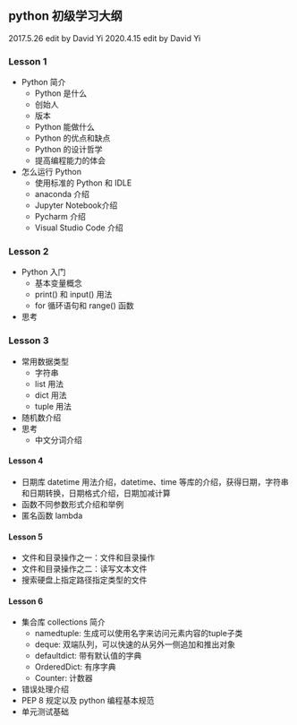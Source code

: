 ## python 初级学习大纲

2017.5.26 edit by David Yi
2020.4.15 edit by David Yi

### Lesson 1
* Python 简介
    * Python 是什么
    * 创始人
    * 版本
    * Python 能做什么
    * Python 的优点和缺点
    * Python 的设计哲学
    * 提高编程能力的体会
* 怎么运行 Python
    * 使用标准的 Python 和 IDLE
    * anaconda 介绍
    * Jupyter Notebook介绍
    * Pycharm 介绍
    * Visual Studio Code 介绍

### Lesson 2 
* Python 入门 
    * 基本变量概念
    * print() 和 input() 用法
    * for 循环语句和 range() 函数
* 思考

### Lesson 3
* 常用数据类型 
    * 字符串
    * list 用法
    * dict 用法
    * tuple 用法
* 随机数介绍
* 思考
    * 中文分词介绍

#### Lesson 4
* 日期库 datetime 用法介绍，datetime、time 等库的介绍，获得日期，字符串和日期转换，日期格式介绍，日期加减计算
* 函数不同参数形式介绍和举例 
* 匿名函数 lambda

#### Lesson 5
* 文件和目录操作之一：文件和目录操作
* 文件和目录操作之二：读写文本文件
* 搜索硬盘上指定路径指定类型的文件

#### Lesson 6
* 集合库 collections 简介
    * namedtuple: 生成可以使用名字来访问元素内容的tuple子类
    * deque: 双端队列，可以快速的从另外一侧追加和推出对象
    * defaultdict: 带有默认值的字典
    * OrderedDict: 有序字典
    * Counter: 计数器
* 错误处理介绍
* PEP 8 规定以及 python 编程基本规范
* 单元测试基础
